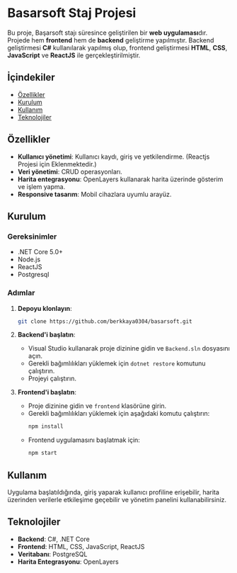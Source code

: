 # Basarsoft Staj Projesi

Bu proje, Başarsoft stajı süresince geliştirilen bir **web uygulaması**dır. Projede hem **frontend** hem de **backend** geliştirme yapılmıştır. Backend geliştirmesi **C#** kullanılarak yapılmış olup, frontend geliştirmesi **HTML**, **CSS**, **JavaScript** ve **ReactJS** ile gerçekleştirilmiştir.

## İçindekiler
- [Özellikler](#özellikler)
- [Kurulum](#kurulum)
- [Kullanım](#kullanım)
- [Teknolojiler](#teknolojiler)

## Özellikler
- **Kullanıcı yönetimi**: Kullanıcı kaydı, giriş ve yetkilendirme. (Reactjs Projesi için Eklenmektedir.)
- **Veri yönetimi**: CRUD operasyonları.
- **Harita entegrasyonu**: OpenLayers kullanarak harita üzerinde gösterim ve işlem yapma.
- **Responsive tasarım**: Mobil cihazlara uyumlu arayüz.

## Kurulum

### Gereksinimler
- .NET Core 5.0+
- Node.js
- ReactJS
- Postgresql

### Adımlar
1. **Depoyu klonlayın**:
    ```bash
    git clone https://github.com/berkkaya0304/basarsoft.git
    ```

2. **Backend'i başlatın**:
    - Visual Studio kullanarak proje dizinine gidin ve `Backend.sln` dosyasını açın.
    - Gerekli bağımlılıkları yüklemek için `dotnet restore` komutunu çalıştırın.
    - Projeyi çalıştırın.

3. **Frontend'i başlatın**:
    - Proje dizinine gidin ve `frontend` klasörüne girin.
    - Gerekli bağımlılıkları yüklemek için aşağıdaki komutu çalıştırın:
        ```bash
        npm install
        ```
    - Frontend uygulamasını başlatmak için:
        ```bash
        npm start
        ```

## Kullanım
Uygulama başlatıldığında, giriş yaparak kullanıcı profiline erişebilir, harita üzerinden verilerle etkileşime geçebilir ve yönetim panelini kullanabilirsiniz.

## Teknolojiler
- **Backend**: C#, .NET Core
- **Frontend**: HTML, CSS, JavaScript, ReactJS
- **Veritabanı**: PostgreSQL
- **Harita Entegrasyonu**: OpenLayers

